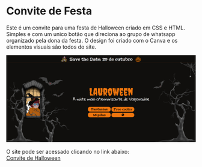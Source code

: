 # Convite de Festa
Este é um convite para uma festa de Halloween criado em CSS e HTML. Simples e com um unico botão que direciona ao grupo de whatsapp organizado pela dona da festa.
O design foi criado com o Canva e os elementos visuais são todos do site.

<img src="site.png">

O site pode ser acessado clicando no link abaixo:<br>
<a href="https://gabrielarib.github.io/convitedefesta/">Convite de Halloween</a>


